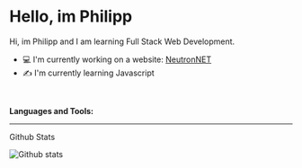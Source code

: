 <h1>Hello, im Philipp</h1>

<p>Hi, im Philipp and I am learning Full Stack Web Development.</p>
<ul>
  <li> 💻 I'm currently working on a website: <a href="https://neutronnet.net">NeutronNET</a></li>
  <li> ✍ I'm currently learning Javascript </li>
</ul>

<p>  </p>
<p><b>Languages and Tools:</b></p>

---
<p>Github Stats</p>
<img align="left" alt="Github stats" src="https://github-readme-stats-phimaster0303s-projects.vercel.app/api?username=phimaster0303&show_icons=true&hide_border=true" />

